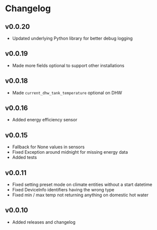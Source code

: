 # Changelog

## v0.0.20

* Updated underlying Python library for better debug logging

## v0.0.19

* Made more fields optional to support other installations

## v0.0.18

* Made `current_dhw_tank_temperature` optional on DHW

## v0.0.16

* Added energy efficiency sensor

## v0.0.15

* Fallback for None values in sensors
* Fixed Exception around midnight for missing energy data
* Added tests

## v0.0.11

* Fixed setting preset mode on climate entities without a start datetime
* Fixed DeviceInfo identifiers having the wrong type
* Fixed min / max temp not returning anything on domestic hot water

## v0.0.10

* Added releases and changelog
